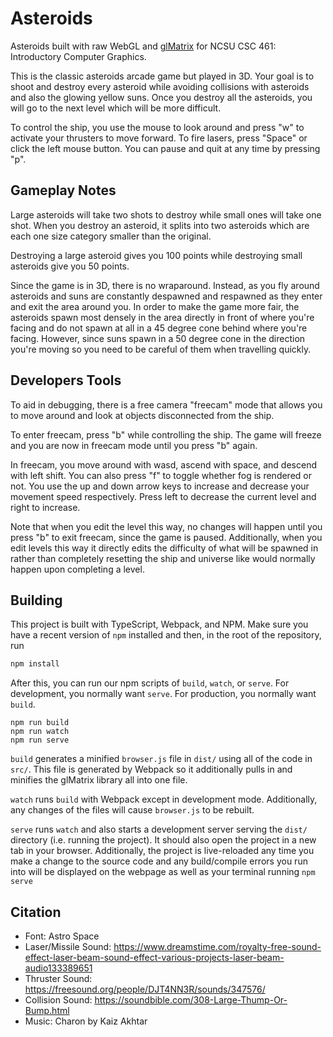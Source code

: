 # Asteroids

Asteroids built with raw WebGL and
[glMatrix](https://glmatrix.net/docs/index.html) for NCSU CSC 461: Introductory
Computer Graphics.

This is the classic asteroids arcade game but played in 3D. Your goal is to
shoot and destroy every asteroid while avoiding collisions with asteroids and
also the glowing yellow suns. Once you destroy all the asteroids, you will go
to the next level which will be more difficult.

To control the ship, you use the mouse to look around and press "w" to activate
your thrusters to move forward. To fire lasers, press "Space" or click the left
mouse button. You can pause and quit at any time by pressing "p".

## Gameplay Notes

Large asteroids will take two shots to destroy while small ones will take
one shot. When you destroy an asteroid, it splits into two asteroids which are
each one size category smaller than the original.

Destroying a large asteroid gives you 100 points while destroying small
asteroids give you 50 points.

Since the game is in 3D, there is no wraparound. Instead, as you fly around
asteroids and suns are constantly despawned and respawned as they enter and
exit the area around you. In order to make the game more fair, the asteroids
spawn most densely in the area directly in front of where you're facing and do
not spawn at all in a 45 degree cone behind where you're facing. However, since
suns spawn in a 50 degree cone in the direction you're moving so you need to be
careful of them when travelling quickly.

## Developers Tools

To aid in debugging, there is a free camera "freecam" mode that allows you to
move around and look at objects disconnected from the ship.

To enter freecam, press "b" while controlling the ship. The game will freeze
and you are now in freecam mode until you press "b" again.

In freecam, you move around with wasd, ascend with space, and descend with left
shift. You can also press "f" to toggle whether fog is rendered or not. You use
the up and down arrow keys to increase and decrease your movement speed
respectively. Press left to decrease the current level and right to increase.

Note that when you edit the level this way, no changes will happen until you
press "b" to exit freecam, since the game is paused. Additionally, when you
edit levels this way it directly edits the difficulty of what will be spawned
in rather than completely resetting the ship and universe like would normally
happen upon completing a level.

## Building

This project is built with TypeScript, Webpack, and NPM. Make sure you have a
recent version of `npm` installed and then, in the root of the repository, run

```sh
npm install
```

After this, you can run our npm scripts of `build`, `watch`, or `serve`. For
development, you normally want `serve`. For production, you normally want
`build`.

```
npm run build
npm run watch
npm run serve
```

`build` generates a minified `browser.js` file in `dist/` using all of the code
in `src/`. This file is generated by Webpack so it additionally pulls in and
minifies the glMatrix library all into one file.

`watch` runs `build` with Webpack except in development mode. Additionally, any
changes of the files will cause `browser.js` to be rebuilt.

`serve` runs `watch` and also starts a development server serving the `dist/`
directory (i.e. running the project). It should also open the project in a new
tab in your browser. Additionally, the project is live-reloaded any time you
make a change to the source code and any build/compile errors you run into will
be displayed on the webpage as well as your terminal running `npm serve`

## Citation

* Font: Astro Space
* Laser/Missile Sound: <https://www.dreamstime.com/royalty-free-sound-effect-laser-beam-sound-effect-various-projects-laser-beam-audio133389651>
* Thruster Sound: <https://freesound.org/people/DJT4NN3R/sounds/347576/>
* Collision Sound: <https://soundbible.com/308-Large-Thump-Or-Bump.html>
* Music: Charon by Kaiz Akhtar
